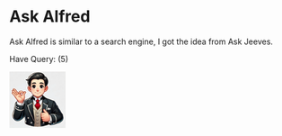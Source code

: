 # Ask Alfred
Ask Alfred is similar to a search engine, I got the idea from Ask Jeeves.

Have Query: (5)

<img src="images/alfred.png" alt="alfred" width="100">